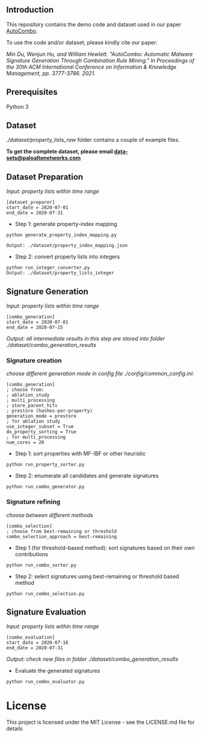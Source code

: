 ## Introduction
This repository contains the demo code and dataset used in our paper [AutoCombo](https://dl.acm.org/doi/abs/10.1145/3459637.3481896). 

To use the code and/or dataset, please kindly cite our paper:

_Min Du, Wenjun Hu, and William Hewlett. "AutoCombo: Automatic Malware Signature Generation Through Combination Rule Mining." In Proceedings of the 30th ACM International Conference on Information & Knowledge Management, pp. 3777-3786. 2021._


## Prerequisites
Python 3

## Dataset
*./dataset/property_lists_raw* folder contains a couple of example files. 

**To get the complete dataset, please email data-sets@paloaltonetworks.com**


## Dataset Preparation
*Input: property lists within time range*
```
[dataset_preparer]
start_date = 2020-07-01
end_date = 2020-07-31

```
- Step 1: generate property-index mapping
```
python generate_property_index_mapping.py

Output: ./dataset/property_index_mapping.json
```


- Step 2: convert property lists into integers
```
python run_integer_converter.py
Output: ./dataset/property_lists_integer
```


## Signature Generation
*Input: property lists within time range*
```
[combo_generation]
start_date = 2020-07-01
end_date = 2020-07-15
```
*Output: all intermediate results in this step are stored into folder ./dataset/combo_generation_results*

### Signature creation
*choose different generation mode in config file ./config/common_config.ini*:
```
[combo_generation]
; choose from:
; ablation_study
; multi_processing
; store_parent_hits
; prestore (hashes-per-property)
generation_mode = prestore
; for ablation study
use_integer_subset = True
do_property_sorting = True
; for multi_processing
num_cores = 20
```

- Step 1: sort properties with MF-IBF or other heuristic
```
python run_property_sorter.py
```

- Step 2: enumerate all candidates and generate signatures
```
python run_combo_generator.py
```


### Signature refining

*choose between different methods*
```
[combo_selection]
; choose from best-remaining or threshold
combo_selection_approach = best-remaining
```

- Step 1 (for threshold-based method): sort signatures based on their own contributions
```
python run_combo_sorter.py
```

- Step 2: select signatures using best-remaining or threshold based method
```
python run_combo_selection.py
```



## Signature Evaluation
*Input: property lists within time range*
```
[combo_evaluation]
start_date = 2020-07-16
end_date = 2020-07-31
```
*Output: check new files in folder ./dataset/combo_generation_results*

- Evaluate the generated signatures
```
python run_combo_evaluator.py
```

# License

This project is licensed under the MIT License - see the LICENSE.md file for details
